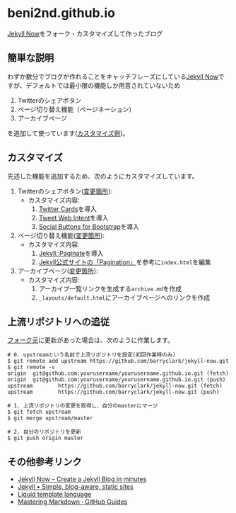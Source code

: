 beni2nd.github.io
================

[Jekyll Now](https://github.com/barryclark/jekyll-now)をフォーク・カスタマイズして作ったブログ

簡単な説明
----------

わずか数分でブログが作れることをキャッチフレーズにしている[Jekyll Now](https://github.com/barryclark/jekyll-now)ですが、デフォルトでは最小限の機能しか用意されていないため

1. Twitterのシェアボタン
2. ページ切り替え機能（ページネーション）
3. アーカイブページ

を追加して使っています([カスタマイズ例](http://beni2nd.github.io/))。

カスタマイズ
------------

先述した機能を追加するため、次のようにカスタマイズしています。

1. Twitterのシェアボタン([変更箇所](https://github.com/beni2nd/beni2nd.github.io/commit/6d1c82cba5ecea0ec31366693fff1aeec816a856)):
    * カスタマイズ内容:
        1. [Twitter Cards](https://developer.twitter.com/en/docs/tweets/optimize-with-cards/overview/abouts-cards)を導入
        2. [Tweet Web Intent](https://dev.twitter.com/web/tweet-button/web-intent)を導入
        3. [Social Buttons for Bootstrap](http://lipis.github.io/bootstrap-social/)を導入
2. ページ切り替え機能([変更箇所](https://github.com/beni2nd/beni2nd.github.io/commit/da69c307f7d61dcb63ebd4afbf24862a14c7b06a)):
    * カスタマイズ内容:
        1. [Jekyll::Paginate](https://github.com/jekyll/jekyll-paginate)を導入
        2. [Jekyll公式サイトの「Pagination」](https://jekyllrb.com/docs/pagination/)を参考に`index.html`を編集
3. アーカイブページ([変更箇所](https://github.com/beni2nd/beni2nd.github.io/commit/cbb01b4d69bf035de0e71eb8686649a378df66f7)):
    * カスタマイズ内容:
        1. アーカイブ一覧リンクを生成する`archive.md`を作成
        2. `_layouts/default.html`にアーカイブページへのリンクを作成

上流リポジトリへの追従
----------------------

[フォーク元](https://github.com/barryclark/jekyll-now)に更新があった場合は、次のように作業します。

``` shellsession
# 0. upstreamという名前で上流リポジトリを設定(初回作業時のみ)
$ git remote add upstream https://github.com/barryclark/jekyll-now.git
$ git remote -v
origin  git@github.com:yourusername/yourusername.github.io.git (fetch)
origin  git@github.com:yourusername/yourusername.github.io.git (push)
upstream        https://github.com/barryclark/jekyll-now.git (fetch)
upstream        https://github.com/barryclark/jekyll-now.git (push)

# 1. 上流リポジトリの変更を取得し、自分のmasterにマージ
$ git fetch upstream
$ git merge upstream/master

# 2. 自分のリポジトリを更新
$ git push origin master
```

その他参考リンク
----------------

* [Jekyll Now – Create a Jekyll Blog in minutes](https://www.jekyllnow.com/)
* [Jekyll • Simple, blog-aware, static sites](https://jekyllrb.com/)
* [Liquid template language](https://shopify.github.io/liquid/)
* [Mastering Markdown · GitHub Guides](https://guides.github.com/features/mastering-markdown/)
